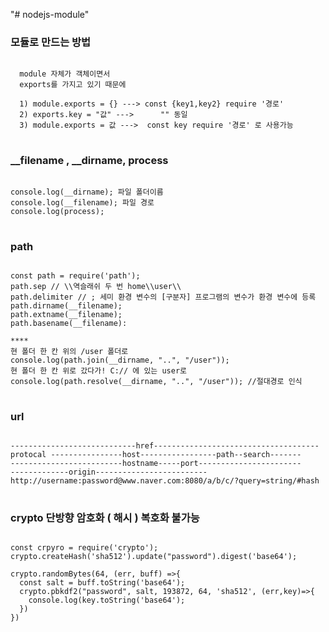 "# nodejs-module" 

### 모듈로 만드는 방법
<pre>
<code>
  module 자체가 객체이면서
  exports를 가지고 있기 때문에

  1) module.exports = {} ---> const {key1,key2} require '경로'
  2) exports.key = "값" --->      "" 동일
  3) module.exports = 값 --->  const key require '경로' 로 사용가능
</code>
</pre>

### __filename , __dirname, process
<pre>
<code>
console.log(__dirname); 파일 폴더이름
console.log(__filename); 파일 경로
console.log(process); 
</code>
</pre>

### path
<pre>
<code>
const path = require('path');
path.sep // \\역슬래쉬 두 번 home\\user\\
path.delimiter // ; 세미 환경 변수의 [구분자] 프로그램의 변수가 환경 변수에 등록
path.dirname(__filename);
path.extname(__filename);
path.basename(__filename):

****
현 폴더 한 칸 위의 /user 폴더로
console.log(path.join(__dirname, "..", "/user")); 
현 폴더 한 칸 위로 갔다가! C:// 에 있는 user로 
console.log(path.resolve(__dirname, "..", "/user")); //절대경로 인식
</code>
</pre>


### url
<pre>
<code>
----------------------------href-------------------------------------
protocal ----------------host-----------------path--search-------
-------------------------hostname-----port-----------------------
-------------origin-------------------------
http://username:password@www.naver.com:8080/a/b/c/?query=string/#hash
</code>
</pre>

### crypto 단방향 암호화 ( 해시 ) 복호화 불가능
<pre>
<code>
const crpyro = require('crypto');
crypto.createHash('sha512').update("password").digest('base64');

crypto.randomBytes(64, (err, buff) =>{
  const salt = buff.toString('base64');
  crypto.pbkdf2("password", salt, 193872, 64, 'sha512', (err,key)=>{
    console.log(key.toString('base64');
  })
})
</code>
</pre>